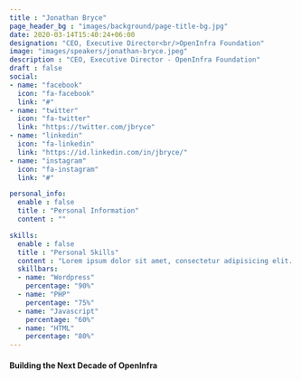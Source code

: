 ```yaml
---
title : "Jonathan Bryce"
page_header_bg : "images/background/page-title-bg.jpg"
date: 2020-03-14T15:40:24+06:00
designation: "CEO, Executive Director<br/>OpenInfra Foundation"
image: "images/speakers/jonathan-bryce.jpeg"
description : "CEO, Executive Director - OpenInfra Foundation"
draft : false
social:
- name: "facebook"
  icon: "fa-facebook"
  link: "#"
- name: "twitter"
  icon: "fa-twitter"
  link: "https://twitter.com/jbryce"
- name: "linkedin"
  icon: "fa-linkedin"
  link: "https://id.linkedin.com/in/jbryce/"
- name: "instagram"
  icon: "fa-instagram"
  link: "#"

personal_info:
  enable : false
  title : "Personal Information"
  content : ""

skills:
  enable : false
  title : "Personal Skills"
  content : "Lorem ipsum dolor sit amet, consectetur adipisicing elit. Excepturi explicabo suscipit deleniti voluptatum quos nostrum iure doloremque."
  skillbars:
  - name: "Wordpress"
    percentage: "90%"
  - name: "PHP"
    percentage: "75%"
  - name: "Javascript"
    percentage: "60%"
  - name: "HTML"
    percentage: "80%"
---
```

#### Building the Next Decade of OpenInfra
